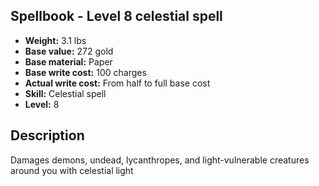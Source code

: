 ## Spellbook - Level 8 celestial spell
- **Weight:** 3.1 lbs
- **Base value:** 272 gold
- **Base material:** Paper
- **Base write cost:** 100 charges
- **Actual write cost:** From half to full base cost
- **Skill:** Celestial spell
- **Level:** 8
## Description
Damages demons, undead, lycanthropes, and light-vulnerable creatures around you with celestial light
